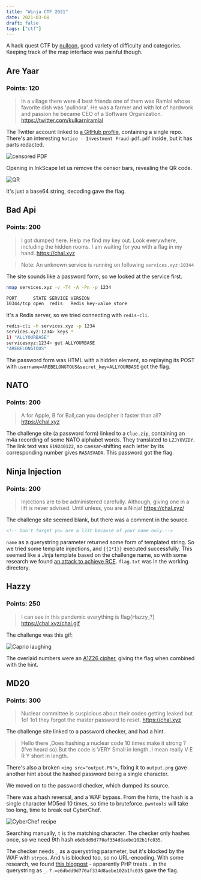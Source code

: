 ```yaml
---
title: "Winja CTF 2021"
date: 2021-03-08
draft: false
tags: ["ctf"]
---
```


A hack quest CTF by [nullcon](https://nullcon.net/), good variety of difficulty and categories. Keeping track of the map interface was painful though.

## Are Yaar
### Points: 120
> In a village there were 4 best friends one of them was Ramlal whose favorite dish was 'pulihora'. He was a farmer and with lot of hardwork and passion he became CEO of a Software Organization. https://twitter.com/kulkarniramlal

The Twitter account linked to [a GitHub profile](https://github.com/ramlalkulkarni/), containing a single repo. There's an interesting `Notice - Investment Fraud-pdf.pdf` inside, but it has parts redacted.

![censored PDF](Are_Yaar-1.png)

Opening in InkScape let us remove the censor bars, revealing the QR code.

![QR](Are_Yaar-2.png)

It's just a base64 string, decoding gave the flag.

## Bad Api
### Points: 200
> I got dumped here. Help me find my key out.
Look everywhere, including the hidden rooms.
I am waiting for you with a flag in my hand. https://chal.xyz

> Note: An unknown service is running on following `services.xyz:10344`

The site sounds like a password form, so we looked at the service first.

```bash
nmap services.xyz -v -T4 -A -Pn -p 1234

PORT      STATE SERVICE VERSION
10344/tcp open  redis   Redis key-value store
```

It's a Redis server, so we tried connecting with `redis-cli`.

```bash
redis-cli -h services.xyz -p 1234
services.xyz:1234> keys *
1) "ALLYOURBASE"
servicesxyz:1234> get ALLYOURBASE
"AREBELONGTOUS"
```

The password form was HTML with a hidden element, so replaying its POST with `username=AREBELONGTOUS&secret_key=ALLYOURBASE` got the flag.

## NATO
### Points: 200
> A for Apple, B for Ball,can you decipher it faster than all? https://chal.xyz

The challenge site (a password form) linked to a `Clue.zip`, containing an
m4a recording of some NATO alphabet words. They translated to `LZJYOVZBY`. The link text was `619240122`, so caesar-shifting each letter by its corresponding number gives `RASASVADA`. This password got the flag.

## Ninja Injection
### Points: 200
> Injections are to be administered carefully. Although, giving one in a lift is never advised. Until unless, you are a Ninja! https://chal.xyz/

The challenge site seemed blank, but there was a comment in the source.
```html
<!-- Don't forget you are a l33t because of your name only.-->
```

`name` as a querystring parameter returned some form of templated string. So we tried some template injections, and `{{1*1}}` executed successfully. This seemed like a Jinja template based on the challenge name, so with some research we found [an attack to achieve RCE](https://medium.com/@nyomanpradipta120/ssti-in-flask-jinja2-20b068fdaeee). `flag.txt` was in the working directory.

## Hazzy
### Points: 250
> I can see in this pandemic everything is flag{Hazzy_?} https://chal.xyz/chal.gif

The challenge was this gif:

![Caprio laughing](Hazzy-1.gif)

The overlaid numbers were an [A1Z26 cipher](https://gchq.github.io/CyberChef/#recipe=A1Z26_Cipher_Decode('Space')), giving the flag when combined with the hint.

## MD20
### Points: 300
> Nuclear committee is suspicious about their codes getting leaked but 1o1 1o1 they forgot the master password to reset. https://chal.xyz

The challenge site linked to a password checker, and had a hint.
> Hello there ,Does hashing a nuclear code 10 times make it strong ? (I've heard so).But the code is VERY Small in length..I mean really V E R Y short in length.

There's also a broken `<img src="output.PN">`, fixing it to `output.png` gave another hint about the hashed password being a single character.

We moved on to the password checker, which dumped its source.

There was a hash reversal, and a WAF bypass. From the hints, the hash is a single character MD5ed 10 times, so time to bruteforce. `pwntools` will take too long, time to break out CyberChef.

![CyberChef recipe](MD20-2.png)

Searching manually, `t` is the matching character. The checker only hashes once, so we need 9th hash `e6dbdd9d770af334d8aebe102b1fc035`.

The checker needs `_` as a querystring parameter, but it's blocked by the WAF with `strpos`. And `%` is blocked too, so no URL-encoding. With some research, we found [this blogpost](https://tipi-hack.github.io/2018/03/25/insomni%27hack-18-phuck.html) - apparently PHP treats `.` in the querystring as `_`. `?.=e6dbdd9d770af334d8aebe102b1fc035` gave the flag.